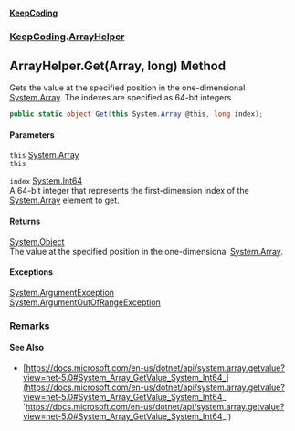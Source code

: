 #### [KeepCoding](index.md 'index')
### [KeepCoding](KeepCoding.md 'KeepCoding').[ArrayHelper](ArrayHelper.md 'KeepCoding.ArrayHelper')
## ArrayHelper.Get(Array, long) Method
Gets the value at the specified position in the one-dimensional [System.Array](https://docs.microsoft.com/en-us/dotnet/api/System.Array 'System.Array'). The indexes are specified as 64-bit integers.  
```csharp
public static object Get(this System.Array @this, long index);
```
#### Parameters
<a name='KeepCoding.ArrayHelper.Get(System.Array.long).this'></a>
`this` [System.Array](https://docs.microsoft.com/en-us/dotnet/api/System.Array 'System.Array')  
`this`
  
<a name='KeepCoding.ArrayHelper.Get(System.Array.long).index'></a>
`index` [System.Int64](https://docs.microsoft.com/en-us/dotnet/api/System.Int64 'System.Int64')  
A 64-bit integer that represents the first-dimension index of the [System.Array](https://docs.microsoft.com/en-us/dotnet/api/System.Array 'System.Array') element to get.
  
#### Returns
[System.Object](https://docs.microsoft.com/en-us/dotnet/api/System.Object 'System.Object')  
The value at the specified position in the one-dimensional [System.Array](https://docs.microsoft.com/en-us/dotnet/api/System.Array 'System.Array').
#### Exceptions
[System.ArgumentException](https://docs.microsoft.com/en-us/dotnet/api/System.ArgumentException 'System.ArgumentException')  
[System.ArgumentOutOfRangeException](https://docs.microsoft.com/en-us/dotnet/api/System.ArgumentOutOfRangeException 'System.ArgumentOutOfRangeException')  
### Remarks
#### See Also
- [https://docs.microsoft.com/en-us/dotnet/api/system.array.getvalue?view=net-5.0#System_Array_GetValue_System_Int64_](https://docs.microsoft.com/en-us/dotnet/api/system.array.getvalue?view=net-5.0#System_Array_GetValue_System_Int64_ 'https://docs.microsoft.com/en-us/dotnet/api/system.array.getvalue?view=net-5.0#System_Array_GetValue_System_Int64_')
